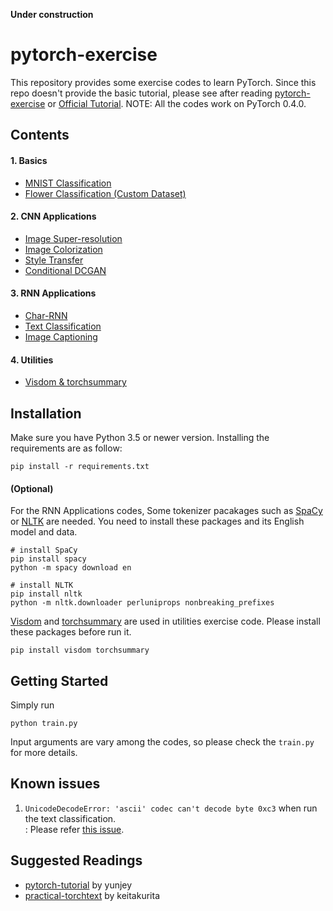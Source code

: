 **Under construction**

# pytorch-exercise
This repository provides some exercise codes to learn PyTorch. Since this repo doesn't provide the basic tutorial, please see after reading [pytorch-exercise](https://github.com/yunjey/pytorch-tutorial) or [Official Tutorial](http://pytorch.org/tutorials/beginner/deep_learning_60min_blitz.html). NOTE: All the codes work on PyTorch 0.4.0.

## Contents
#### 1. Basics
- [MNIST Classification](codes/mnist)
- [Flower Classification (Custom Dataset)](codes/flower_cls)

#### 2. CNN Applications
- [Image Super-resolution](codes/super_resolution)
- [Image Colorization](codes/colorization)
- [Style Transfer](codes/style_transfer)
- [Conditional DCGAN](codes/cdcgan)

#### 3. RNN Applications
- [Char-RNN](codes/char_rnn)
- [Text Classification](codes/text_cls)
- [Image Captioning](codes/caption)

#### 4. Utilities
- [Visdom & torchsummary](codes/utilities)

## Installation
Make sure you have Python 3.5 or newer version. Installing the requirements are as follow:

```shell
pip install -r requirements.txt
```

#### (Optional)
For the RNN Applications codes, Some tokenizer pacakages such as [SpaCy](http://spacy.io/) or [NLTK](http://nltk.org/) are needed. You need to install these packages and its English model and data.

```shell
# install SpaCy
pip install spacy
python -m spacy download en

# install NLTK
pip install nltk
python -m nltk.downloader perluniprops nonbreaking_prefixes
```

[Visdom](https://github.com/facebookresearch/visdom) and [torchsummary](https://github.com/sksq96/pytorch-summary) are used in utilities exercise code. Please install these packages before run it.

```shell
pip install visdom torchsummary
```

## Getting Started
Simply run
```shell
python train.py
```
Input arguments are vary among the codes, so please check the `train.py` for more details.

## Known issues
1. `UnicodeDecodeError: 'ascii' codec can't decode byte 0xc3` when run the text classification.<br/>
: Please refer [this issue](https://github.com/pytorch/text/issues/77).

## Suggested Readings
- [pytorch-tutorial](https://github.com/yunjey/pytorch-tutorial) by yunjey
- [practical-torchtext](https://github.com/keitakurita/practical-torchtext) by keitakurita
